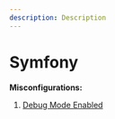 ```yaml
---
description: Description
---
```


# Symfony

**Misconfigurations:**

1. [Debug Mode Enabled](symfony-profiler-enabled.md)
